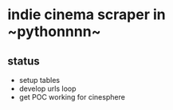 # indie cinema scraper in ~pythonnnn~

## status

- setup tables
- develop urls loop
- get POC working for cinesphere
